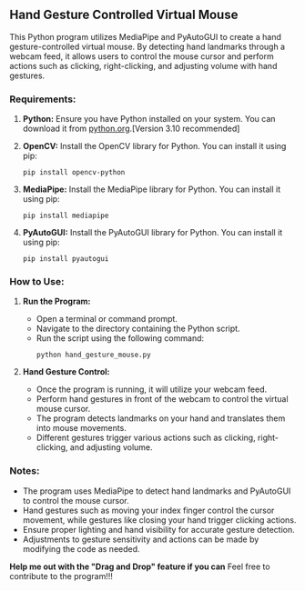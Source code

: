 ## Hand Gesture Controlled Virtual Mouse

This Python program utilizes MediaPipe and PyAutoGUI to create a hand gesture-controlled virtual mouse. By detecting hand landmarks through a webcam feed, it allows users to control the mouse cursor and perform actions such as clicking, right-clicking, and adjusting volume with hand gestures.

### Requirements:

1. **Python:** Ensure you have Python installed on your system. You can download it from [python.org](https://www.python.org/).[Version 3.10 recommended]

2. **OpenCV:** Install the OpenCV library for Python. You can install it using pip:
   ```
   pip install opencv-python
   ```

3. **MediaPipe:** Install the MediaPipe library for Python. You can install it using pip:
   ```
   pip install mediapipe
   ```

4. **PyAutoGUI:** Install the PyAutoGUI library for Python. You can install it using pip:
   ```
   pip install pyautogui
   ```

### How to Use:

1. **Run the Program:**
   - Open a terminal or command prompt.
   - Navigate to the directory containing the Python script.
   - Run the script using the following command:
     ```
     python hand_gesture_mouse.py
     ```

2. **Hand Gesture Control:**
   - Once the program is running, it will utilize your webcam feed.
   - Perform hand gestures in front of the webcam to control the virtual mouse cursor.
   - The program detects landmarks on your hand and translates them into mouse movements.
   - Different gestures trigger various actions such as clicking, right-clicking, and adjusting volume.


### Notes:

- The program uses MediaPipe to detect hand landmarks and PyAutoGUI to control the mouse cursor.
- Hand gestures such as moving your index finger control the cursor movement, while gestures like closing your hand trigger clicking actions.
- Ensure proper lighting and hand visibility for accurate gesture detection.
- Adjustments to gesture sensitivity and actions can be made by modifying the code as needed.

**Help me out with the "Drag and Drop" feature if you can**
Feel free to contribute to the program!!!

